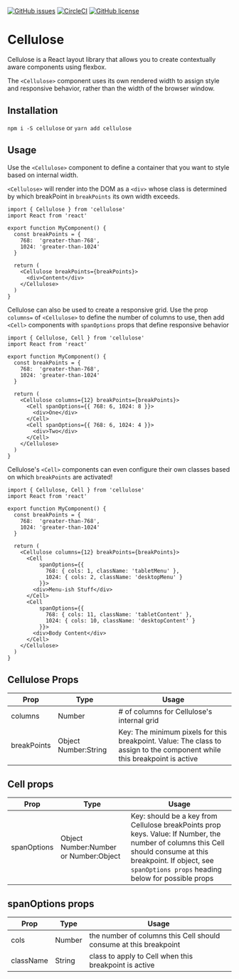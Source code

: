 [![GitHub issues](https://img.shields.io/github/issues/bmatto/cellulose.svg)](https://github.com/bmatto/cellulose/issues)
[![CircleCI](https://img.shields.io/circleci/project/github/bmatto/cellulose.svg)]()
[![GitHub license](https://img.shields.io/badge/license-MIT-blue.svg)](https://raw.githubusercontent.com/bmatto/cellulose/master/LICENSE)

# Cellulose

Cellulose is a React layout library that allows you to create contextually aware components using flexbox.

The `<Cellulose>` component uses its own rendered width to assign style and responsive behavior, rather than the width of the browser window.

## Installation

`npm i -S cellulose` or `yarn add cellulose`

## Usage

Use the `<Cellulose>` component to define a container that you want to style based on internal width.

`<Cellulose>` will render into the DOM as a `<div>` whose class is determined by which breakPoint in `breakPoints` its own width exceeds.

```
import { Cellulose } from 'cellulose'
import React from 'react'

export function MyComponent() {
  const breakPoints = {
    768:  'greater-than-768',
    1024: 'greater-than-1024'
  }

  return (
    <Cellulose breakPoints={breakPoints}>
      <div>Content</div>
    </Cellulose>
  )
}
```

Cellulose can also be used to create a responsive grid. Use the prop `columns=` of `<Cellulose>` to define the number of columns to use, then add `<Cell>` components with `spanOptions` props that define responsive behavior

```
import { Cellulose, Cell } from 'cellulose'
import React from 'react'

export function MyComponent() {
  const breakPoints = {
    768:  'greater-than-768',
    1024: 'greater-than-1024'
  }

  return (
    <Cellulose columns={12} breakPoints={breakPoints}>
      <Cell spanOptions={{ 768: 6, 1024: 8 }}>
        <div>One</div>
      </Cell>
      <Cell spanOptions={{ 768: 6, 1024: 4 }}>
        <div>Two</div>
      </Cell>
    </Cellulose>
  )
}
```

Cellulose's `<Cell>` components can even configure their own classes based on which `breakPoints` are activated!

```
import { Cellulose, Cell } from 'cellulose'
import React from 'react'

export function MyComponent() {
  const breakPoints = {
    768:  'greater-than-768',
    1024: 'greater-than-1024'
  }

  return (
    <Cellulose columns={12} breakPoints={breakPoints}>
      <Cell
          spanOptions={{
            768: { cols: 1, className: 'tabletMenu' },
            1024: { cols: 2, className: 'desktopMenu' }
          }}>
        <div>Menu-ish Stuff</div>
      </Cell>
      <Cell
          spanOptions={{
            768: { cols: 11, className: 'tabletContent' },
            1024: { cols: 10, className: 'desktopContent' }
          }}>
        <div>Body Content</div>
      </Cell>
    </Cellulose>
  )
}
```

## Cellulose Props

Prop | Type | Usage
-----|------|------
columns | Number | # of columns for Cellulose's internal grid
breakPoints | Object Number:String | Key: The minimum pixels for this breakpoint. Value: The class to assign to the component while this breakpoint is active

## Cell props

Prop | Type | Usage
-----|------|------
spanOptions | Object Number:Number or Number:Object | Key: should be a key from Cellulose breakPoints prop keys. Value: If Number, the number of columns this Cell should consume at this breakpoint. If object, see `spanOptions props` heading below for possible props

## spanOptions props
Prop | Type | Usage
-----|------|------
cols | Number | the number of columns this Cell should consume at this breakpoint
className | String | class to apply to Cell when this breakpoint is active
